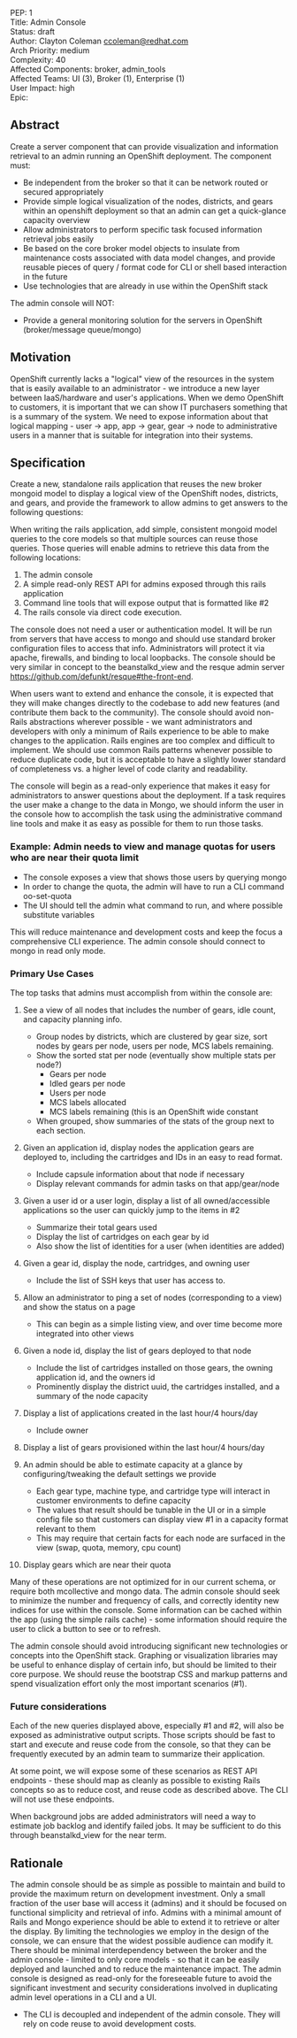 PEP: 1  
Title: Admin Console  
Status: draft  
Author: Clayton Coleman <ccoleman@redhat.com>  
Arch Priority: medium  
Complexity: 40  
Affected Components: broker, admin_tools  
Affected Teams: UI (3), Broker (1), Enterprise (1)  
User Impact: high  
Epic:  

Abstract
--------
Create a server component that can provide visualization and information retrieval to an admin running an OpenShift deployment.  The component must:

* Be independent from the broker so that it can be network routed or secured appropriately
* Provide simple logical visualization of the nodes, districts, and gears within an openshift deployment so that an admin can get a quick-glance capacity overview
* Allow administrators to perform specific task focused information retrieval jobs easily
* Be based on the core broker model objects to insulate from maintenance costs associated with data model changes, and provide reusable pieces of query / format code for CLI or shell based interaction in the future
* Use technologies that are already in use within the OpenShift stack

The admin console will NOT:

* Provide a general monitoring solution for the servers in OpenShift (broker/message queue/mongo)


Motivation
----------
OpenShift currently lacks a "logical" view of the resources in the system that is easily available to an administrator - we introduce a new layer between IaaS/hardware and user's applications.  When we demo OpenShift to customers, it is important that we can show IT purchasers something that is a summary of the system. We need to expose information about that logical mapping - user -> app, app -> gear, gear -> node to administrative users in a manner that is suitable for integration into their systems.  


Specification
-------------

Create a new, standalone rails application that reuses the new broker mongoid model to display a logical view of the OpenShift nodes, districts, and gears, and provide the framework to allow admins to get answers to the following questions:

When writing the rails application, add simple, consistent mongoid model queries to the core models so that multiple sources can reuse those queries.  Those queries will enable admins to retrieve this data from the following locations:

1) The admin console
2) A simple read-only REST API for admins exposed through this rails application
3) Command line tools that will expose output that is formatted like #2
4) The rails console via direct code execution.

The console does not need a user or authentication model.  It will be run from servers that have access to mongo and should use standard broker configuration files to access that info.  Administrators will protect it via apache, firewalls, and binding to local loopbacks.  The console should be very similar in concept to the beanstalkd_view and the resque admin server https://github.com/defunkt/resque#the-front-end.

When users want to extend and enhance the console, it is expected that they will make changes directly to the codebase to add new features (and contribute them back to the community).  The console should avoid non-Rails abstractions wherever possible - we want administrators and developers with only a minimum of Rails experience to be able to make changes to the application.  Rails engines are too complex and difficult to implement.  We should use common Rails patterns whenever possible to reduce duplicate code, but it is acceptable to have a slightly lower standard of completeness vs. a higher level of code clarity and readability.

The console will begin as a read-only experience that makes it easy for administrators to answer questions about the deployment.  If a task requires the user make a change to the data in Mongo, we should inform the user in the console how to accomplish the task using the administrative command line tools and make it as easy as possible for them to run those tasks.  

### Example: Admin needs to view and manage quotas for users who are near their quota limit

* The console exposes a view that shows those users by querying mongo
* In order to change the quota, the admin will have to run a CLI command oo-set-quota
* The UI should tell the admin what command to run, and where possible substitute variables

This will reduce maintenance and development costs and keep the focus a comprehensive CLI experience.  The admin console should connect to mongo in read only mode.


### Primary Use Cases

The top tasks that admins must accomplish from within the console are:

1. See a view of all nodes that includes the number of gears, idle count, and capacity planning info.  
    * Group nodes by districts, which are clustered by gear size, sort nodes by gears per node, users per node, MCS labels remaining.  
    * Show the sorted stat per node (eventually show multiple stats per node?)
       * Gears per node
       * Idled gears per node
       * Users per node
       * MCS labels allocated
       * MCS labels remaining (this is an OpenShift wide constant
    * When grouped, show summaries of the stats of the group next to each section.  

2. Given an application id, display nodes the application gears are deployed to, including the cartridges and IDs in an easy to read format.
    * Include capsule information about that node if necessary
    * Display relevant commands for admin tasks on that app/gear/node

3. Given a user id or a user login, display a list of all owned/accessible applications so the user can quickly jump to the items in #2
    * Summarize their total gears used
    * Display the list of cartridges on each gear by id
    * Also show the list of identities for a user (when identities are added)

4. Given a gear id, display the node, cartridges, and owning user
    * Include the list of SSH keys that user has access to.

5. Allow an administrator to ping a set of nodes (corresponding to a view) and show the status on a page
    * This can begin as a simple listing view, and over time become more integrated into other views

6. Given a node id, display the list of gears deployed to that node
    * Include the list of cartridges installed on those gears, the owning application id, and the owners id
    * Prominently display the district uuid, the cartridges installed, and a summary of the node capacity

7. Display a list of applications created in the last hour/4 hours/day
    * Include owner

8. Display a list of gears provisioned within the last hour/4 hours/day

9. An admin should be able to estimate capacity at a glance by configuring/tweaking the default settings we provide
    * Each gear type, machine type, and cartridge type will interact in customer environments to define capacity
    * The values that result should be tunable in the UI or in a simple config file so that customers can display view #1 in a capacity format relevant to them
    * This may require that certain facts for each node are surfaced in the view (swap, quota, memory, cpu count)

10. Display gears which are near their quota

Many of these operations are not optimized for in our current schema, or require both mcollective and mongo data.  The admin console should seek to minimize the number and frequency of calls, and correctly identity new indices for use within the console.  Some information can be cached within the app (using the simple rails cache) - some information should require the user to click a button to see or to refresh.

The admin console should avoid introducing significant new technologies or concepts into the OpenShift stack.  Graphing or visualization libraries may be useful to enhance display of certain info, but should be limited to their core purpose.  We should reuse the bootstrap CSS and markup patterns and spend visualization effort only the most important scenarios (#1).


### Future considerations

Each of the new queries displayed above, especially #1 and #2, will also be exposed as administrative output scripts.  Those scripts should be fast to start and execute and reuse code from the console, so that they can be frequently executed by an admin team to summarize their application.

At some point, we will expose some of these scenarios as REST API endpoints - these should map as cleanly as possible to existing Rails concepts so as to reduce cost, and reuse code as described above.  The CLI will not use these endpoints.

When background jobs are added administrators will need a way to estimate job backlog and identify failed jobs.  It may be sufficient to do this through beanstalkd_view for the near term.


Rationale
---------
The admin console should be as simple as possible to maintain and build to provide the maximum return on development investment.  Only a small fraction of the user base will access it (admins) and it should be focused on functional simplicity and retrieval of info.  Admins with a minimal amount of Rails and Mongo experience should be able to extend it to retrieve or alter the display.  By limiting the technologies we employ in the design of the console, we can ensure that the widest possible audience can modify it.  There should be minimal interdependency between the broker and the admin console - limited to only core models - so that it can be easily deployed and launched and to reduce the maintenance impact.  The admin console is designed as read-only for the foreseeable future to avoid the significant investment and security considerations involved in duplicating admin level operations in a CLI and a UI.

* The CLI is decoupled and independent of the admin console.  They will rely on code reuse to avoid development costs.

